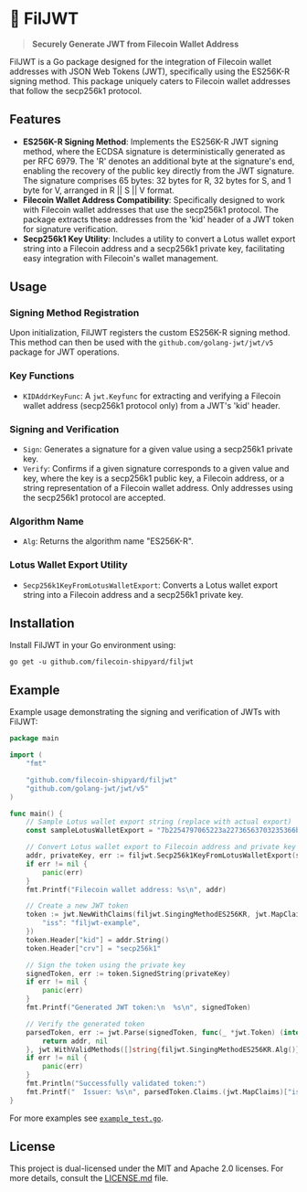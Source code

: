 # :key: FilJWT

> **Securely Generate JWT from Filecoin Wallet Address**

FilJWT is a Go package designed for the integration of Filecoin wallet addresses with JSON Web Tokens (JWT), specifically using the ES256K-R signing method. This package uniquely caters to Filecoin wallet addresses that follow the secp256k1 protocol.

## Features
- **ES256K-R Signing Method**: Implements the ES256K-R JWT signing method, where the ECDSA signature is deterministically generated as per RFC 6979. The 'R' denotes an additional byte at the signature's end, enabling the recovery of the public key directly from the JWT signature. The signature comprises 65 bytes: 32 bytes for R, 32 bytes for S, and 1 byte for V, arranged in R || S || V format.
- **Filecoin Wallet Address Compatibility**: Specifically designed to work with Filecoin wallet addresses that use the secp256k1 protocol. The package extracts these addresses from the 'kid' header of a JWT token for signature verification.
- **Secp256k1 Key Utility**: Includes a utility to convert a Lotus wallet export string into a Filecoin address and a secp256k1 private key, facilitating easy integration with Filecoin's wallet management.

## Usage

### Signing Method Registration
Upon initialization, FilJWT registers the custom ES256K-R signing method. This method can then be used with the `github.com/golang-jwt/jwt/v5` package for JWT operations.

### Key Functions
- `KIDAddrKeyFunc`: A `jwt.Keyfunc` for extracting and verifying a Filecoin wallet address (secp256k1 protocol only) from a JWT's 'kid' header.

### Signing and Verification
- `Sign`: Generates a signature for a given value using a secp256k1 private key.
- `Verify`: Confirms if a given signature corresponds to a given value and key, where the key is a secp256k1 public key, a Filecoin address, or a string representation of a Filecoin wallet address. Only addresses using the secp256k1 protocol are accepted.

### Algorithm Name
- `Alg`: Returns the algorithm name "ES256K-R".

### Lotus Wallet Export Utility
- `Secp256k1KeyFromLotusWalletExport`: Converts a Lotus wallet export string into a Filecoin address and a secp256k1 private key.

## Installation
Install FilJWT in your Go environment using:

```shell
go get -u github.com/filecoin-shipyard/filjwt
```

## Example
Example usage demonstrating the signing and verification of JWTs with FilJWT:

```go
package main

import (
	"fmt"

	"github.com/filecoin-shipyard/filjwt"
	"github.com/golang-jwt/jwt/v5"
)

func main() {
	// Sample Lotus wallet export string (replace with actual export)
	const sampleLotusWalletExport = "7b2254797065223a22736563703235366b31222c22507269766174654b6579223a226f784132746e774378426552303055734561766f56637551722b6d4133596b7346567543346254416873303d227d"

	// Convert Lotus wallet export to Filecoin address and private key
	addr, privateKey, err := filjwt.Secp256k1KeyFromLotusWalletExport(sampleLotusWalletExport)
	if err != nil {
		panic(err)
	}
	fmt.Printf("Filecoin wallet address: %s\n", addr)

	// Create a new JWT token
	token := jwt.NewWithClaims(filjwt.SingingMethodES256KR, jwt.MapClaims{
		"iss": "filjwt-example",
	})
	token.Header["kid"] = addr.String()
	token.Header["crv"] = "secp256k1"

	// Sign the token using the private key
	signedToken, err := token.SignedString(privateKey)
	if err != nil {
		panic(err)
	}
	fmt.Printf("Generated JWT token:\n  %s\n", signedToken)

	// Verify the generated token
	parsedToken, err := jwt.Parse(signedToken, func(_ *jwt.Token) (interface{}, error) {
		return addr, nil
	}, jwt.WithValidMethods([]string{filjwt.SingingMethodES256KR.Alg()}))
	if err != nil {
		panic(err)
	}
	fmt.Println("Successfully validated token:")
	fmt.Printf("  Issuer: %s\n", parsedToken.Claims.(jwt.MapClaims)["iss"])
}
```

For more examples see [`example_test.go`](./example_test.go).

## License
This project is dual-licensed under the MIT and Apache 2.0 licenses. For more details, consult the [LICENSE.md](LICENSE.md) file.
